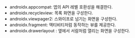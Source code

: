 
- androidx.appcompat: 앱의 API 레벨 호환성을 해결한다.
- androidx.recycleview: 목록 화면을 구성한다.
- androidx.viewpager2: 스와이프로 넘기는 화면을 구성한다.
- androidx.fragment: 액티비티처럼 동작하는 뷰를 제공한다.
- androidx.drawerlayout : 옆에서 서람처럼 열리는 화면을 구성한다.